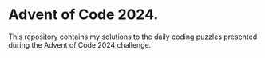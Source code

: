 # Advent of Code 2024. 

This repository contains my solutions to the daily coding puzzles presented during the Advent of Code 2024 challenge. 


